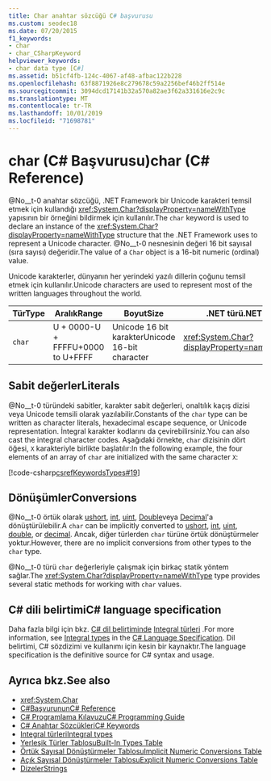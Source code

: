 ```yaml
---
title: Char anahtar sözcüğü C# başvurusu
ms.custom: seodec18
ms.date: 07/20/2015
f1_keywords:
- char
- char_CSharpKeyword
helpviewer_keywords:
- char data type [C#]
ms.assetid: b51cf4fb-124c-4067-af48-afbac122b228
ms.openlocfilehash: 63f8871926e8c279678c59a2256bef46b2ff514e
ms.sourcegitcommit: 3094dcd17141b32a570a82ae3f62a331616e2c9c
ms.translationtype: MT
ms.contentlocale: tr-TR
ms.lasthandoff: 10/01/2019
ms.locfileid: "71698781"
---
```

# <a name="char-c-reference"></a><span data-ttu-id="17ebd-102">char (C# Başvurusu)</span><span class="sxs-lookup"><span data-stu-id="17ebd-102">char (C# Reference)</span></span>

<span data-ttu-id="17ebd-103">@No__t-0 anahtar sözcüğü, .NET Framework bir Unicode karakteri temsil etmek için kullandığı <xref:System.Char?displayProperty=nameWithType> yapısının bir örneğini bildirmek için kullanılır.</span><span class="sxs-lookup"><span data-stu-id="17ebd-103">The `char` keyword is used to declare an instance of the <xref:System.Char?displayProperty=nameWithType> structure that the .NET Framework uses to represent a Unicode character.</span></span> <span data-ttu-id="17ebd-104">@No__t-0 nesnesinin değeri 16 bit sayısal (sıra sayısı) değeridir.</span><span class="sxs-lookup"><span data-stu-id="17ebd-104">The value of a `Char` object is a 16-bit numeric (ordinal) value.</span></span>

 <span data-ttu-id="17ebd-105">Unicode karakterler, dünyanın her yerindeki yazılı dillerin çoğunu temsil etmek için kullanılır.</span><span class="sxs-lookup"><span data-stu-id="17ebd-105">Unicode characters are used to represent most of the written languages throughout the world.</span></span>

|<span data-ttu-id="17ebd-106">Tür</span><span class="sxs-lookup"><span data-stu-id="17ebd-106">Type</span></span>|<span data-ttu-id="17ebd-107">Aralık</span><span class="sxs-lookup"><span data-stu-id="17ebd-107">Range</span></span>|<span data-ttu-id="17ebd-108">Boyut</span><span class="sxs-lookup"><span data-stu-id="17ebd-108">Size</span></span>|<span data-ttu-id="17ebd-109">.NET türü</span><span class="sxs-lookup"><span data-stu-id="17ebd-109">.NET type</span></span>|
|----------|-----------|----------|-------------------------|
|`char`|<span data-ttu-id="17ebd-110">U + 0000-U + FFFF</span><span class="sxs-lookup"><span data-stu-id="17ebd-110">U+0000 to U+FFFF</span></span>|<span data-ttu-id="17ebd-111">Unicode 16 bit karakter</span><span class="sxs-lookup"><span data-stu-id="17ebd-111">Unicode 16-bit character</span></span>|<xref:System.Char?displayProperty=nameWithType>|

## <a name="literals"></a><span data-ttu-id="17ebd-112">Sabit değerler</span><span class="sxs-lookup"><span data-stu-id="17ebd-112">Literals</span></span>

<span data-ttu-id="17ebd-113">@No__t-0 türündeki sabitler, karakter sabit değerleri, onaltılık kaçış dizisi veya Unicode temsili olarak yazılabilir.</span><span class="sxs-lookup"><span data-stu-id="17ebd-113">Constants of the `char` type can be written as character literals, hexadecimal escape sequence, or Unicode representation.</span></span> <span data-ttu-id="17ebd-114">İntegral karakter kodlarını da çevirebilirsiniz.</span><span class="sxs-lookup"><span data-stu-id="17ebd-114">You can also cast the integral character codes.</span></span> <span data-ttu-id="17ebd-115">Aşağıdaki örnekte, `char` dizisinin dört öğesi, `X` karakteriyle birlikte başlatılır:</span><span class="sxs-lookup"><span data-stu-id="17ebd-115">In the following example, the four elements of an array of `char` are initialized with the same character `X`:</span></span>

[!code-csharp[csrefKeywordsTypes#19](~/samples/snippets/csharp/VS_Snippets_VBCSharp/csrefKeywordsTypes/CS/keywordsTypes.cs#19)]

## <a name="conversions"></a><span data-ttu-id="17ebd-116">Dönüşümler</span><span class="sxs-lookup"><span data-stu-id="17ebd-116">Conversions</span></span>

<span data-ttu-id="17ebd-117">@No__t-0 örtük olarak [ushort](../builtin-types/integral-numeric-types.md), [int](../builtin-types/integral-numeric-types.md), [uint](../builtin-types/integral-numeric-types.md), [Double](../builtin-types/floating-point-numeric-types.md)veya [Decimal](../builtin-types/floating-point-numeric-types.md)'a dönüştürülebilir.</span><span class="sxs-lookup"><span data-stu-id="17ebd-117">A `char` can be implicitly converted to [ushort](../builtin-types/integral-numeric-types.md), [int](../builtin-types/integral-numeric-types.md), [uint](../builtin-types/integral-numeric-types.md), [double](../builtin-types/floating-point-numeric-types.md), or [decimal](../builtin-types/floating-point-numeric-types.md).</span></span> <span data-ttu-id="17ebd-118">Ancak, diğer türlerden `char` türüne örtük dönüştürmeler yoktur.</span><span class="sxs-lookup"><span data-stu-id="17ebd-118">However, there are no implicit conversions from other types to the `char` type.</span></span>

<span data-ttu-id="17ebd-119">@No__t-0 türü `char` değerleriyle çalışmak için birkaç statik yöntem sağlar.</span><span class="sxs-lookup"><span data-stu-id="17ebd-119">The <xref:System.Char?displayProperty=nameWithType> type provides several static methods for working with `char` values.</span></span>

## <a name="c-language-specification"></a><span data-ttu-id="17ebd-120">C# dili belirtimi</span><span class="sxs-lookup"><span data-stu-id="17ebd-120">C# language specification</span></span>  

<span data-ttu-id="17ebd-121">Daha fazla bilgi için bkz. [ C# dil belirtiminde](../language-specification/index.md) [Integral türleri](~/_csharplang/spec/types.md#integral-types) .</span><span class="sxs-lookup"><span data-stu-id="17ebd-121">For more information, see [Integral types](~/_csharplang/spec/types.md#integral-types) in the [C# Language Specification](../language-specification/index.md).</span></span> <span data-ttu-id="17ebd-122">Dil belirtimi, C# sözdizimi ve kullanımı için kesin bir kaynaktır.</span><span class="sxs-lookup"><span data-stu-id="17ebd-122">The language specification is the definitive source for C# syntax and usage.</span></span>

## <a name="see-also"></a><span data-ttu-id="17ebd-123">Ayrıca bkz.</span><span class="sxs-lookup"><span data-stu-id="17ebd-123">See also</span></span>

- <xref:System.Char>
- [<span data-ttu-id="17ebd-124">C#Başvurunun</span><span class="sxs-lookup"><span data-stu-id="17ebd-124">C# Reference</span></span>](../index.md)
- [<span data-ttu-id="17ebd-125">C# Programlama Kılavuzu</span><span class="sxs-lookup"><span data-stu-id="17ebd-125">C# Programming Guide</span></span>](../../programming-guide/index.md)
- [<span data-ttu-id="17ebd-126">C# Anahtar Sözcükleri</span><span class="sxs-lookup"><span data-stu-id="17ebd-126">C# Keywords</span></span>](./index.md)
- [<span data-ttu-id="17ebd-127">Integral türleri</span><span class="sxs-lookup"><span data-stu-id="17ebd-127">Integral types</span></span>](../builtin-types/integral-numeric-types.md)
- [<span data-ttu-id="17ebd-128">Yerleşik Türler Tablosu</span><span class="sxs-lookup"><span data-stu-id="17ebd-128">Built-In Types Table</span></span>](./built-in-types-table.md)
- [<span data-ttu-id="17ebd-129">Örtük Sayısal Dönüştürmeler Tablosu</span><span class="sxs-lookup"><span data-stu-id="17ebd-129">Implicit Numeric Conversions Table</span></span>](./implicit-numeric-conversions-table.md)
- [<span data-ttu-id="17ebd-130">Açık Sayısal Dönüştürmeler Tablosu</span><span class="sxs-lookup"><span data-stu-id="17ebd-130">Explicit Numeric Conversions Table</span></span>](./explicit-numeric-conversions-table.md)
- [<span data-ttu-id="17ebd-131">Dizeler</span><span class="sxs-lookup"><span data-stu-id="17ebd-131">Strings</span></span>](../../programming-guide/strings/index.md)
